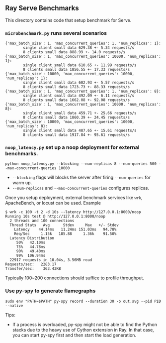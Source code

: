 ## Ray Serve Benchmarks

This directory contains code that setup benchmark for Serve.

### `microbenchmark.py` runs several scenarios

```
{'max_batch_size': 1, 'max_concurrent_queries': 1, 'num_replicas': 1}:
        single client small data 629.38 +- 5.34 requests/s
        8 clients small data 888.99 +- 14.0 requests/s
{'max_batch_size': 1, 'max_concurrent_queries': 10000, 'num_replicas': 1}:
        single client small data 610.65 +- 11.99 requests/s
        8 clients small data 1856.55 +- 17.33 requests/s
{'max_batch_size': 10000, 'max_concurrent_queries': 10000, 'num_replicas': 1}:
        single client small data 602.93 +- 5.57 requests/s
        8 clients small data 1723.73 +- 88.33 requests/s
{'max_batch_size': 1, 'max_concurrent_queries': 1, 'num_replicas': 8}:
        single client small data 492.09 +- 6.11 requests/s
        8 clients small data 1662.08 +- 92.08 requests/s
{'max_batch_size': 1, 'max_concurrent_queries': 10000, 'num_replicas': 8}:
        single client small data 459.71 +- 25.66 requests/s
        8 clients small data 1860.39 +- 24.45 requests/s
{'max_batch_size': 10000, 'max_concurrent_queries': 10000, 'num_replicas': 8}:
        single client small data 487.65 +- 15.61 requests/s
        8 clients small data 1917.84 +- 95.61 requests/s
```

### `noop_latency.py` set up a noop deployment for external benchmarks.

```
python noop_latency.py --blocking --num-replicas 8 --num-queries 500 --max-concurrent-queries 10000
```

- `--blocking` flags will blocks the server after firing `--num-queries` for warm up.
- `--num-replicas` and `--max-concurrent-queries` configures replicas.

Once you setup deployment, external benchmark services like `wrk`, ApacheBench, or locust can be used. Example

```
$ wrk -c 100 -t 2 -d 10s --latency http://127.0.0.1:8000/noop
Running 10s test @ http://127.0.0.1:8000/noop
  2 threads and 100 connections
  Thread Stats   Avg      Stdev     Max   +/- Stdev
    Latency    44.14ms   11.24ms 151.03ms   94.78%
    Req/Sec     1.15k   185.88     1.36k    91.50%
  Latency Distribution
     50%   42.10ms
     75%   44.78ms
     90%   49.40ms
     99%  106.94ms
  22917 requests in 10.04s, 3.56MB read
Requests/sec:   2283.17
Transfer/sec:    363.43KB
```

Typically 100~200 connections should suffice to profile throughput.

### Use py-spy to generate flamegraphs

```
sudo env "PATH=$PATH" py-spy record --duration 30 -o out.svg --pid PID --native
```

Tips:

- If a process is overloaded, py-spy might not be able to find the Python stacks due to the heavy use of Cython extension
  in Ray. In that case, you can start py-spy first and then start the load generation.
